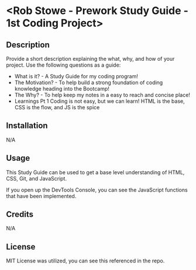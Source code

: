 # <Rob Stowe - Prework Study Guide - 1st Coding Project>

## Description

Provide a short description explaining the what, why, and how of your project. Use the following questions as a guide:

- What is it? - A Study Guide for my coding program! 
- The Motivation? - To help build a strong foundation of coding knowledge heading into the Bootcamp!
- The Why? - To help keep my notes in a easy to reach and concise place!
- Learnings Pt 1
    Coding is not easy, but we can learn!
    HTML is the base, CSS is the flow, and JS is the spice

## Installation

N/A

## Usage

This Study Guide can be used to get a base level understanding of HTML, CSS, Git, and JavaScript.

If you open up the DevTools Console, you can see the JavaScript functions that have been implemented. 

## Credits

N/A

## License

MIT License was utilized, you can see this referenced in the repo. 
